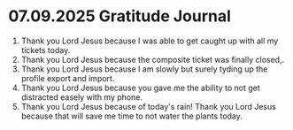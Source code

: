 # 07.09.2025 Gratitude Journal

1. Thank you Lord Jesus because I was able to get caught up with all my tickets today.
2. Thank you Lord Jesus because the composite ticket was finally closed,.
3. Thank you Lord Jesus because I am slowly but surely tyding up the profile export and import.
4. Thank you Lord Jesus because you gave me the ability to not get distracted easely with my phone.
5. Thank you Lord Jesus because of today's rain! Thank you Lord Jesus because that will save me time to not water the plants today.
